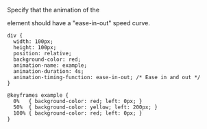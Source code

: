 Specify that the animation of the <div> element should have a "ease-in-out" speed curve.

    div {
      width: 100px;
      height: 100px;
      position: relative;
      background-color: red;
      animation-name: example;
      animation-duration: 4s;
      animation-timing-function: ease-in-out; /* Ease in and out */
    }
    
    @keyframes example {
      0%   { background-color: red; left: 0px; }
      50%  { background-color: yellow; left: 200px; }
      100% { background-color: red; left: 0px; }
    }
